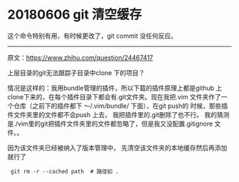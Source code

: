 # 20180606 git 清空缓存

这个命令特别有用，有时候更改了，git commit 没任何反应。



------

原文：https://www.zhihu.com/question/24467417 

上层目录的git无法跟踪子目录中clone 下的项目？

情况是这样的：我用bundle管理的插件，所以下载的插件原理上都是github 上clone下来的，在每个插件目录下都会有.git文件夹。现在我把.vim 文件夹作了一个仓库（之前下的插件都下 ～/.vim/bundle/ 下面），在git push的 时候，那些插件文件夹里的文件都不会push 上去， 我把插件里的.git删除了也不行。 我的猜测是./vim里的git把插件文件夹里的文件都忽略了，但是我又没配置.gitignore 文件。。

因为该文件夹已经被纳入了版本管理中， 先清空该文件夹的本地缓存然后再添加就行了

```shell
 git rm -r --cached path  # 路径如 .
```

